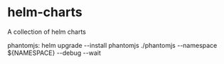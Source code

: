 # helm-charts
A collection of helm charts

phantomjs: helm upgrade --install phantomjs ./phantomjs --namespace ${NAMESPACE} --debug --wait
